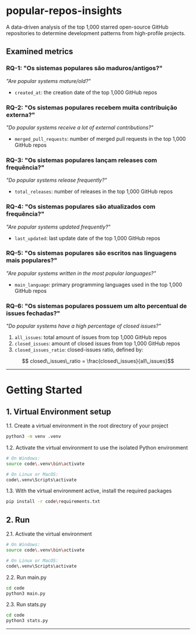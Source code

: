 # popular-repos-insights

A data-driven analysis of the top 1,000 starred open-source GitHub repositories to determine development patterns from high-profile projects.

## Examined metrics
### RQ-1: "Os sistemas populares são maduros/antigos?"
*"Are popular systems mature/old?"*
- `created_at`: the creation date of the top 1,000 GitHub repos

### RQ-2: "Os sistemas populares recebem muita contribuição externa?"
*"Do popular systems receive a lot of external contributions?"*
- `merged_pull_requests`: number of merged pull requests in the top 1,000 GitHub repos

### RQ-3: "Os sistemas populares lançam releases com frequência?"
*"Do popular systems release frequently?"*
- `total_releases`: number of releases in the top 1,000 GitHub repos

### RQ-4: "Os sistemas populares são atualizados com frequência?"
*"Are popular systems updated frequently?"*
- `last_updated`: last update date of the top 1,000 GitHub repos

### RQ-5: "Os sistemas populares são escritos nas linguagens mais populares?"
*"Are popular systems written in the most popular languages?"*
- `main_language`: primary programming languages used in the top 1,000 GitHub repos

### RQ-6: "Os sistemas populares possuem um alto percentual de issues fechadas?"
*"Do popular systems have a high percentage of closed issues?"*
1. `all_issues`: total amount of issues from top 1,000 GitHub repos
2. `closed_issues`: amount of closed issues from top 1,000 GitHub repos
3. `closed_issues_ratio`: closed-issues ratio, defined by:
  ```math
    closed\_issues\_ratio = \frac{closed\_issues}{all\_issues}
  ```
---

# Getting Started

## 1. Virtual Environment setup

1.1. Create a virtual environment in the root directory of your project
```bash
python3 -m venv .venv
```

1.2. Activate the virtual environment to use the isolated Python environment
```bash
# On Windows:
source code\.venv\bin\activate
```

```bash
# On Linux or MacOS:
code\.venv\Scripts\activate
```

1.3. With the virtual environment active, install the required packages
```bash
pip install -r code\requirements.txt
```

## 2. Run

2.1. Activate the virtual environment
```bash
# On Windows:
source code\.venv\bin\activate
```

```bash
# On Linux or MacOS:
code\.venv\Scripts\activate
```

2.2. Run main.py
```bash
cd code
python3 main.py
```

2.3. Run stats.py
```bash
cd code
python3 stats.py
```

---

